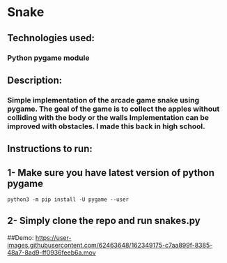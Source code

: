 # Snake
## Technologies used:
### Python pygame module
## Description:
### Simple implementation of the arcade game snake using pygame. The goal of the game is to collect the apples without colliding with the body or the walls Implementation can be improved with obstacles. I made this back in high school.
## Instructions to run:
## 1- Make sure you have latest version of python pygame
```
python3 -m pip install -U pygame --user
```
## 2- Simply clone the repo and run snakes.py 

##Demo:
https://user-images.githubusercontent.com/62463648/162349175-c7aa899f-8385-48a7-8ad9-ff0936feeb6a.mov
